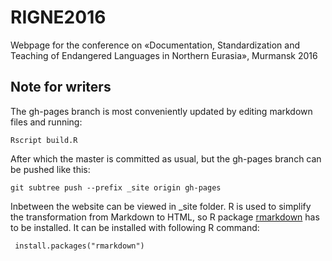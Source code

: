 # RIGNE2016

Webpage for the conference on «Documentation,  Standardization  and  Teaching  of  Endangered  Languages  in Northern Eurasia», Murmansk 2016

## Note for writers

The gh-pages branch is most conveniently updated by editing markdown files and running:

    Rscript build.R

After which the master is committed as usual, but the gh-pages branch can be pushed like this:

    git subtree push --prefix _site origin gh-pages

Inbetween the website can be viewed in _site folder. R is used to simplify the transformation from Markdown to HTML, so R package [rmarkdown](https://cran.r-project.org/web/packages/rmarkdown/rmarkdown.pdf) has to be installed. It can be installed with following R command:

     install.packages("rmarkdown")
